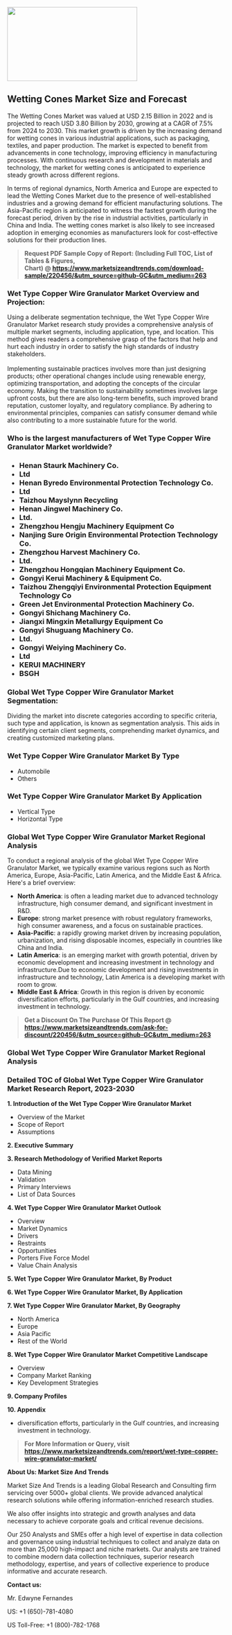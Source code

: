 <p><img class="alignnone size-medium wp-image-20088" src="https://ffe5etoiles.com/wp-content/uploads/2024/12/MST1-300x171.png" alt="" width="300" height="171" /></p><h2>Wetting Cones Market Size and Forecast</h2><p>The Wetting Cones Market was valued at USD 2.15 Billion in 2022 and is projected to reach USD 3.80 Billion by 2030, growing at a CAGR of 7.5% from 2024 to 2030. This market growth is driven by the increasing demand for wetting cones in various industrial applications, such as packaging, textiles, and paper production. The market is expected to benefit from advancements in cone technology, improving efficiency in manufacturing processes. With continuous research and development in materials and technology, the market for wetting cones is anticipated to experience steady growth across different regions.</p><p>In terms of regional dynamics, North America and Europe are expected to lead the Wetting Cones Market due to the presence of well-established industries and a growing demand for efficient manufacturing solutions. The Asia-Pacific region is anticipated to witness the fastest growth during the forecast period, driven by the rise in industrial activities, particularly in China and India. The wetting cones market is also likely to see increased adoption in emerging economies as manufacturers look for cost-effective solutions for their production lines.</p></p><blockquote id="" class=""><strong>Request PDF Sample Copy of Report: (Including Full TOC, List of Tables &amp; Figures, Chart)&nbsp;@&nbsp;<strong><a href="https://www.marketsizeandtrends.com/download-sample/220456/&utm_source=github-GC&utm_medium=263" target="_blank">https://www.marketsizeandtrends.com/download-sample/220456/&utm_source=github-GC&utm_medium=263</a></strong></strong></blockquote><h3 id="" class="">Wet Type Copper Wire Granulator Market&nbsp;Overview and Projection:</h3><p id="" class="">Using a deliberate segmentation technique, the Wet Type Copper Wire Granulator Market research study provides a comprehensive analysis of multiple market segments, including application, type, and location. This method gives readers a comprehensive grasp of the factors that help and hurt each industry in order to satisfy the high standards of industry stakeholders. <br /> <br />Implementing sustainable practices involves more than just designing products; other operational changes include using renewable energy, optimizing transportation, and adopting the concepts of the circular economy. Making the transition to sustainability sometimes involves large upfront costs, but there are also long-term benefits, such improved brand reputation, customer loyalty, and regulatory compliance. By adhering to environmental principles, companies can satisfy consumer demand while also contributing to a more sustainable future for the world.</p><h3 id="" class="">Who is the largest manufacturers of&nbsp;Wet Type Copper Wire Granulator Market worldwide?</h3><h3 class=""><p><ul><li>Henan Staurk Machinery Co. </li><li> Ltd </li><li> Henan Byredo Environmental Protection Technology Co. </li><li> Ltd </li><li> Taizhou Mayslynn Recycling </li><li> Henan Jingwel Machinery Co. </li><li> Ltd. </li><li> Zhengzhou Hengju Machinery Equipment Co </li><li> Nanjing Sure Origin Environmental Protection Technology Co. </li><li> Zhengzhou Harvest Machinery Co. </li><li> Ltd. </li><li> Zhengzhou Hongqian Machinery Equipment Co. </li><li> Gongyi Kerui Machinery & Equipment Co. </li><li> Taizhou Zhengqiyi Environmental Protection Equipment Technology Co </li><li> Green Jet Environmental Protection Machinery Co. </li><li> Gongyi Shichang Machinery Co. </li><li> Jiangxi Mingxin Metallurgy Equipment Co </li><li> Gongyi Shuguang Machinery Co. </li><li> Ltd. </li><li> Gongyi Weiying Machinery Co. </li><li> Ltd </li><li> KERUI MACHINERY </li><li> BSGH</li></ul></p></h3><h3 id="" class="">Global&nbsp;Wet Type Copper Wire Granulator Market Segmentation:</h3><p id="" class="">Dividing the market into discrete categories according to specific criteria, such type and application, is known as segmentation analysis. This aids in identifying certain client segments, comprehending market dynamics, and creating customized marketing plans.</p><h3 id="" class="">Wet Type Copper Wire Granulator Market&nbsp;By Type</h3><p><p><ul><li>Automobile</li><li> Others</p></li></ul></p></p><h3 id="" class="">Wet Type Copper Wire Granulator Market&nbsp;By Application</h3><p class=""><p><ul><li>Vertical Type</li><li> Horizontal Type</li></ul></p></p><h3 id="" class="">Global Wet Type Copper Wire Granulator Market Regional Analysis</h3><p id="" class="">To conduct a regional analysis of the global Wet Type Copper Wire Granulator Market, we typically examine various regions such as North America, Europe, Asia-Pacific, Latin America, and the Middle East &amp; Africa. Here's a brief overview:</p><ul><li><strong>North America</strong>: is often a leading market due to advanced technology infrastructure, high consumer demand, and significant investment in R&amp;D.</li><li><strong>Europe</strong>: strong market presence with robust regulatory frameworks, high consumer awareness, and a focus on sustainable practices.</li><li><strong>Asia-Pacific</strong>: a rapidly growing market driven by increasing population, urbanization, and rising disposable incomes, especially in countries like China and India.</li><li><strong>Latin America</strong>: is an emerging market with growth potential, driven by economic development and increasing investment in technology and infrastructure.Due to economic development and rising investments in infrastructure and technology, Latin America is a developing market with room to grow.</li><li><strong>Middle East &amp; Africa</strong>: Growth in this region is driven by economic diversification efforts, particularly in the Gulf countries, and increasing investment in technology.</li></ul><blockquote id="" class=""><strong>Get a Discount On The Purchase Of This Report @ <strong><a href="https://www.marketsizeandtrends.com/ask-for-discount/220456/&utm_source=github-GC&utm_medium=263" target="_blank">https://www.marketsizeandtrends.com/ask-for-discount/220456/&utm_source=github-GC&utm_medium=263</a></strong></strong></blockquote><h3 id="" class="">Global Wet Type Copper Wire Granulator Market Regional Analysis</h3><h3 id="" class="">Detailed TOC of Global Wet Type Copper Wire Granulator Market Research Report, 2023-2030</h3><p id="" class=""><strong>1. Introduction of the Wet Type Copper Wire Granulator Market</strong></p><ul><li>Overview of the Market</li><li>Scope of Report</li><li>Assumptions</li></ul><p id="" class=""><strong>2. Executive Summary</strong></p><p id="" class=""><strong>3. Research Methodology of Verified Market Reports</strong></p><ul><li>Data Mining</li><li>Validation</li><li>Primary Interviews</li><li>List of Data Sources</li></ul><p id="" class=""><strong>4. Wet Type Copper Wire Granulator Market Outlook</strong></p><ul><li>Overview</li><li>Market Dynamics</li><li>Drivers</li><li>Restraints</li><li>Opportunities</li><li>Porters Five Force Model</li><li>Value Chain Analysis</li></ul><p id="" class=""><strong>5. Wet Type Copper Wire Granulator Market, By Product</strong></p><p id="" class=""><strong>6. Wet Type Copper Wire Granulator Market, By Application</strong></p><p id="" class=""><strong>7. Wet Type Copper Wire Granulator Market, By Geography</strong></p><ul><li>North America</li><li>Europe</li><li>Asia Pacific</li><li>Rest of the World</li></ul><p id="" class=""><strong>8. Wet Type Copper Wire Granulator Market Competitive Landscape</strong></p><ul><li>Overview</li><li>Company Market Ranking</li><li>Key Development Strategies</li></ul><p id="" class=""><strong>9. Company Profiles</strong></p><p id="" class=""><strong>10. Appendix</strong></p><ul><li>diversification efforts, particularly in the Gulf countries, and increasing investment in technology.</li></ul><blockquote id="" class=""><strong>For More Information or Query, visit <strong><strong><a href="https://www.marketsizeandtrends.com/report/wet-type-copper-wire-granulator-market/" target="_blank">https://www.marketsizeandtrends.com/report/wet-type-copper-wire-granulator-market/</a></strong></strong></strong></blockquote><p id="" class=""><strong>About Us: Market Size And Trends</strong></p><p id="" class="">Market Size And Trends is a leading Global Research and Consulting firm servicing over 5000+ global clients. We provide advanced analytical research solutions while offering information-enriched research studies.</p><p id="" class="">We also offer insights into strategic and growth analyses and data necessary to achieve corporate goals and critical revenue decisions.</p><p id="" class="">Our 250 Analysts and SMEs offer a high level of expertise in data collection and governance using industrial techniques to collect and analyze data on more than 25,000 high-impact and niche markets. Our analysts are trained to combine modern data collection techniques, superior research methodology, expertise, and years of collective experience to produce informative and accurate research.</p><p id="" class=""><strong>Contact us:</strong></p><p id="" class="">Mr. Edwyne Fernandes</p><p id="" class="">US: +1 (650)-781-4080</p><p id="" class="">US Toll-Free: +1 (800)-782-1768</p>
